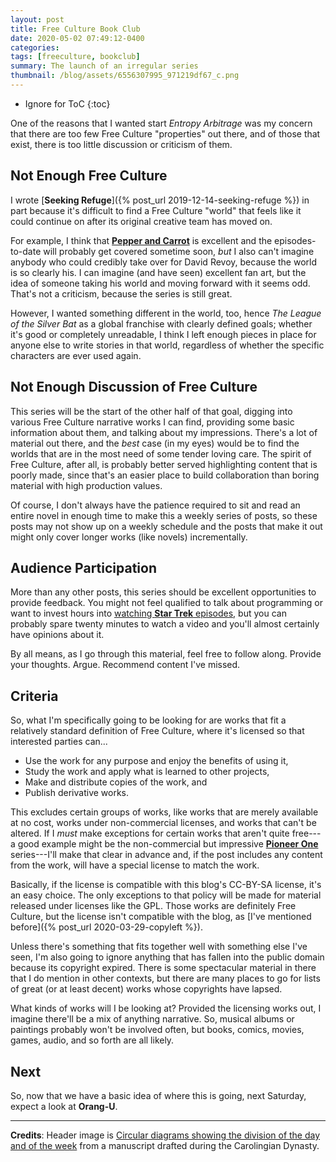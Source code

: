 ```yaml
---
layout: post
title: Free Culture Book Club
date: 2020-05-02 07:49:12-0400
categories:
tags: [freeculture, bookclub]
summary: The launch of an irregular series
thumbnail: /blog/assets/6556307995_971219df67_c.png
---
```


* Ignore for ToC
{:toc}

One of the reasons that I wanted start *Entropy Arbitrage* was my concern that there are too few Free Culture "properties" out there, and of those that exist, there is too little discussion or criticism of them.

## Not Enough Free Culture

I wrote [**Seeking Refuge**]({% post_url 2019-12-14-seeking-refuge %}) in part because it's difficult to find a Free Culture "world" that feels like it could continue on after its original creative team has moved on.

For example, I think that [**Pepper and Carrot**](https://www.peppercarrot.com/) is excellent and the episodes-to-date will probably get covered sometime soon, *but* I also can't imagine anybody who could credibly take over for David Revoy, because the world is so clearly his.  I can imagine (and have seen) excellent fan art, but the idea of someone taking his world and moving forward with it seems odd.  That's not a criticism, because the series is still great.

However, I wanted something different in the world, too, hence *The League of the Silver Bat* as a global franchise with clearly defined goals; whether it's good or completely unreadable, I think I left enough pieces in place for anyone else to write stories in that world, regardless of whether the specific characters are ever used again.

## Not Enough Discussion of Free Culture

This series will be the start of the other half of that goal, digging into various Free Culture narrative works I can find, providing some basic information about them, and talking about my impressions.  There's a lot of material out there, and the *best* case (in my eyes) would be to find the worlds that are in the most need of some tender loving care.  The spirit of Free Culture, after all, is probably better served highlighting content that is poorly made, since that's an easier place to build collaboration than boring material with high production values.

Of course, I don't always have the patience required to sit and read an entire novel in enough time to make this a weekly series of posts, so these posts may not show up on a weekly schedule and the posts that make it out might only cover longer works (like novels) incrementally.

## Audience Participation

More than any other posts, this series should be excellent opportunities to provide feedback.  You might not feel qualified to talk about programming or want to invest hours into [watching **Star Trek** episodes](/blog/tag/startrek), but you can probably spare twenty minutes to watch a video and you'll almost certainly have opinions about it.

By all means, as I go through this material, feel free to follow along.  Provide your thoughts.  Argue.  Recommend content I've missed.

## Criteria

So, what I'm specifically going to be looking for are works that fit a relatively standard definition of Free Culture, where it's licensed so that interested parties can...

 * Use the work for any purpose and enjoy the benefits of using it,
 * Study the work and apply what is learned to other projects,
 * Make and distribute copies of the work, and
 * Publish derivative works.

This excludes certain groups of works, like works that are merely available at no cost, works under non-commercial licenses, and works that can't be altered.  If I *must* make exceptions for certain works that aren't quite free---a good example might be the non-commercial but impressive [**Pioneer One**](http://www.pioneerone.tv/) series---I'll make that clear in advance and, if the post includes any content from the work, will have a special license to match the work.

Basically, if the license is compatible with this blog's CC-BY-SA license, it's an easy choice.  The only exceptions to that policy will be made for material released under licenses like the GPL.  Those works are definitely Free Culture, but the license isn't compatible with the blog, as [I've mentioned before]({% post_url 2020-03-29-copyleft %}).

Unless there's something that fits together well with something else I've seen, I'm also going to ignore anything that has fallen into the public domain because its copyright expired.  There is some spectacular material in there that I do mention in other contexts, but there are many places to go for lists of great (or at least decent) works whose copyrights have lapsed.

What kinds of works will I be looking at?  Provided the licensing works out, I imagine there'll be a mix of anything narrative.  So, musical albums or paintings probably won't be involved often, but books, comics, movies, games, audio, and so forth are all likely.

## Next

So, now that we have a basic idea of where this is going, next Saturday, expect a look at **Orang-U**.

* * *

**Credits**:  Header image is [Circular diagrams showing the division of the day and of the week](https://en.wikipedia.org/wiki/Week#/media/File:CLM_14456_71r_detail.jpg) from a manuscript drafted during the Carolingian Dynasty.
